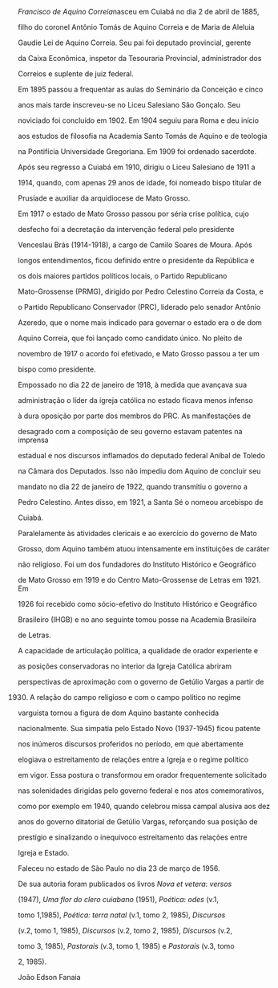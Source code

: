 

*Francisco de Aquino Correia*nasceu em Cuiabá no dia 2 de abril de 1885,

filho do coronel Antônio Tomás de Aquino Correia e de Maria de Aleluia

Gaudie Lei de Aquino Correia. Seu pai foi deputado provincial, gerente

da Caixa Econômica, inspetor da Tesouraria Provincial, administrador dos

Correios e suplente de juiz federal.



Em 1895 passou a frequentar as aulas do Seminário da Conceição e cinco

anos mais tarde inscreveu-se no Liceu Salesiano São Gonçalo. Seu

noviciado foi concluído em 1902. Em 1904 seguiu para Roma e deu início

aos estudos de filosofia na Academia Santo Tomás de Aquino e de teologia

na Pontifícia Universidade Gregoriana. Em 1909 foi ordenado sacerdote.

Após seu regresso a Cuiabá em 1910, dirigiu o Liceu Salesiano de 1911 a

1914, quando, com apenas 29 anos de idade, foi nomeado bispo titular de

Prusíade e auxiliar da arquidiocese de Mato Grosso.



Em 1917 o estado de Mato Grosso passou por séria crise política, cujo

desfecho foi a decretação da intervenção federal pelo presidente

Venceslau Brás (1914-1918), a cargo de Camilo Soares de Moura. Após

longos entendimentos, ficou definido entre o presidente da República e

os dois maiores partidos políticos locais, o Partido Republicano

Mato-Grossense (PRMG), dirigido por Pedro Celestino Correia da Costa, e

o Partido Republicano Conservador (PRC), liderado pelo senador Antônio

Azeredo, que o nome mais indicado para governar o estado era o de dom

Aquino Correia, que foi lançado como candidato único. No pleito de

novembro de 1917 o acordo foi efetivado, e Mato Grosso passou a ter um

bispo como presidente.



Empossado no dia 22 de janeiro de 1918, à medida que avançava sua

administração o líder da igreja católica no estado ficava menos infenso

à dura oposição por parte dos membros do PRC. As manifestações de

desagrado com a composição de seu governo estavam patentes na imprensa

estadual e nos discursos inflamados do deputado federal Aníbal de Toledo

na Câmara dos Deputados. Isso não impediu dom Aquino de concluir seu

mandato no dia 22 de janeiro de 1922, quando transmitiu o governo a

Pedro Celestino. Antes disso, em 1921, a Santa Sé o nomeou arcebispo de

Cuiabá.



Paralelamente às atividades clericais e ao exercício do governo de Mato

Grosso, dom Aquino também atuou intensamente em instituições de caráter

não religioso. Foi um dos fundadores do Instituto Histórico e Geográfico

de Mato Grosso em 1919 e do Centro Mato-Grossense de Letras em 1921. Em

1926 foi recebido como sócio-efetivo do Instituto Histórico e Geográfico

Brasileiro (IHGB) e no ano seguinte tomou posse na Academia Brasileira

de Letras.



A capacidade de articulação política, a qualidade de orador experiente e

as posições conservadoras no interior da Igreja Católica abriram

perspectivas de aproximação com o governo de Getúlio Vargas a partir de

1930. A relação do campo religioso e com o campo político no regime

varguista tornou a figura de dom Aquino bastante conhecida

nacionalmente. Sua simpatia pelo Estado Novo (1937-1945) ficou patente

nos inúmeros discursos proferidos no período, em que abertamente

elogiava o estreitamento de relações entre a Igreja e o regime político

em vigor. Essa postura o transformou em orador frequentemente solicitado

nas solenidades dirigidas pelo governo federal e nos atos comemorativos,

como por exemplo em 1940, quando celebrou missa campal alusiva aos dez

anos do governo ditatorial de Getúlio Vargas, reforçando sua posição de

prestígio e sinalizando o inequívoco estreitamento das relações entre

Igreja e Estado.



Faleceu no estado de São Paulo no dia 23 de março de 1956.



De sua autoria foram publicados os livros *Nova et vetera*: *versos*

(1947), *Uma flor do clero cuiabano* (1951), *Poética*: *odes* (v.1,

tomo 1,1985), *Poética: terra natal* (v.1, tomo 2, 1985), *Discursos*

(v.2, tomo 1, 1985), *Discursos* (v.2, tomo 2, 1985), *Discursos* (v.2,

tomo 3, 1985), *Pastorais* (v.3, tomo 1, 1985) e *Pastorais* (v.3, tomo

2, 1985).



João Edson Fanaia



